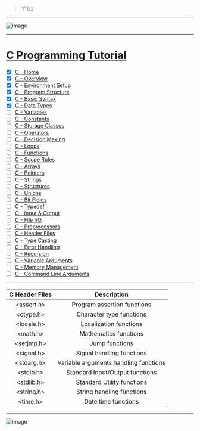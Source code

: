 > בס״ד

---

![image](https://user-images.githubusercontent.com/51442719/179425603-9e334cbc-5e1c-4975-9f45-a437c629fe44.png)

---

# [C Programming Tutorial](https://www.tutorialspoint.com/cprogramming/)
- [x] [C - Home](./C%20-%20Home.md)
- [x] [C - Overview](./C%20-%20Overview.md)
- [x] [C - Environment Setup](./C%20-%20Environment%20Setup.md)
- [x] [C - Program Structure](./C%20-%20Program%20Structure.md)
- [x] [C - Basic Syntax](https://github.com/AnLoMinus/Studies/blob/main/Programming/c/C%20-%20Basic%20Syntax.md)
- [x] [C - Data Types](./C%20-%20Data%20Types.md)
- [ ] [C - Variables](./C%20-%20Variables.md)
- [ ] [C - Constants]()
- [ ] [C - Storage Classes]()
- [ ] [C - Operators]()
- [ ] [C - Decision Making]()
- [ ] [C - Loops]()
- [ ] [C - Functions]()
- [ ] [C - Scope Rules]()
- [ ] [C - Arrays]()
- [ ] [C - Pointers]()
- [ ] [C - Strings]()
- [ ] [C - Structures]()
- [ ] [C - Unions]()
- [ ] [C - Bit Fields]()
- [ ] [C - Typedef]()
- [ ] [C - Input & Output]()
- [ ] [C - File I/O]()
- [ ] [C - Preprocessors]()
- [ ] [C - Header Files]()
- [ ] [C - Type Casting]()
- [ ] [C - Error Handling]()
- [ ] [C - Recursion]()
- [ ] [C - Variable Arguments]()
- [ ] [C - Memory Management]()
- [ ] [C - Command Line Arguments]()

---

| **C Header Files** |            **Description**            |
|:------------------:|:-------------------------------------:|
|     <assert.h>     |      Program assertion functions      |
|      <ctype.h>     |        Character type functions       |
|     <locale.h>     |         Localization functions        |
|      <math.h>      |         Mathematics functions         |
|     <setjmp.h>     |             Jump functions            |
|     <signal.h>     |       Signal handling functions       |
|     <stdarg.h>     | Variable arguments handling functions |
|      <stdio.h>     |    Standard Input/Output functions    |
|     <stdlib.h>     |       Standard Utility functions      |
|     <string.h>     |       String handling functions       |
|      <time.h>      |          Date time functions          |

---

![image](https://user-images.githubusercontent.com/51442719/179425553-e9c5995a-d915-4464-a73e-075679c4db8b.png)
